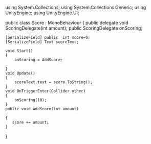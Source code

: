 using System.Collections;
using System.Collections.Generic;
using UnityEngine;
using UnityEngine.UI;

public class Score : MonoBehaviour
{
  public delegate void ScoringDelegate(int amount);
  public  ScoringDelegate onScoring;

    [SerializeField] public  int score=0;
    [SerializeField] Text scoreText;

    void Start()
    {
        onScoring = AddScore;
      
    }
    void Update()
    {
        scoreText.text = score.ToString();
    }
    void OnTriggerEnter(Collider other)
    {
        onScoring(10);
    }
    public void AddScore(int amount)

    {
       score += amount;
    }
  
}
  
